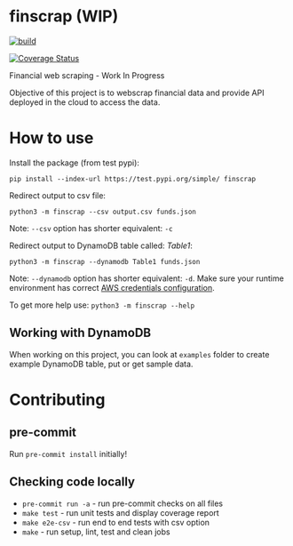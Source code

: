 # finscrap (WIP)

[![build](https://github.com/kniklas/finscrap/actions/workflows/build.yml/badge.svg?branch=main)](https://github.com/kniklas/finscrap/actions/workflows/build.yml)

[![Coverage Status](https://coveralls.io/repos/github/kniklas/finscrap/badge.svg?branch=main)](https://coveralls.io/github/kniklas/finscrap?branch=main)

Financial web scraping - Work In Progress

Objective of this project is to webscrap financial data and provide API
deployed in the cloud to access the data.


# How to use

Install the package (from test pypi):

`pip install --index-url https://test.pypi.org/simple/ finscrap`

Redirect output to csv file:

`python3 -m finscrap --csv output.csv funds.json`

Note: `--csv` option has shorter equivalent: `-c`

Redirect output to DynamoDB table called: _Table1_:

`python3 -m finscrap --dynamodb Table1 funds.json`

Note: `--dynamodb` option has shorter equivalent: `-d`. Make sure your runtime
environment has correct [AWS credentials
configuration](https://docs.aws.amazon.com/cli/latest/userguide/cli-configure-files.html).

To get more help use: `python3 -m finscrap --help`

## Working with DynamoDB

When working on this project, you can look at `examples` folder to create
example DynamoDB table, put or get sample data.


# Contributing

## pre-commit

Run `pre-commit install` initially!

## Checking code locally

* `pre-commit run -a` - run pre-commit checks on all files
* `make test` - run unit tests and display coverage report
* `make e2e-csv` - run end to end tests with csv option
* `make` - run setup, lint, test and clean jobs
